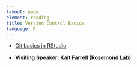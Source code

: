 ```yaml
---
layout: page
element: reading
title: Version Control Basics
language: R
---
```


* [Git basics in RStudio](http://nicercode.github.io/git/rstudio.html)

* **Visiting Speaker: Kait Farrell (Rosemond Lab)**
